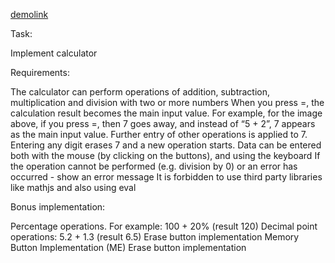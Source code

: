 [demolink](https://iryna713.github.io/calculator/)

Task:

Implement calculator

Requirements:

The calculator can perform operations of addition, subtraction, multiplication and division with two or more numbers
When you press =, the calculation result becomes the main input value. For example, for the image above, if you press =, then 7 goes away, and instead of “5 + 2”, 7 appears as the main input value. Further entry of other operations is applied to 7. Entering any digit erases 7 and a new operation starts.
Data can be entered both with the mouse (by clicking on the buttons), and using the keyboard
If the operation cannot be performed (e.g. division by 0) or an error has occurred - show an error message
It is forbidden to use third party libraries like mathjs and also using eval

Bonus implementation:

Percentage operations. For example: 100 + 20% (result 120)
Decimal point operations: 5.2 + 1.3 (result 6.5)
Erase button implementation
Memory Button Implementation (ME)
Erase button implementation